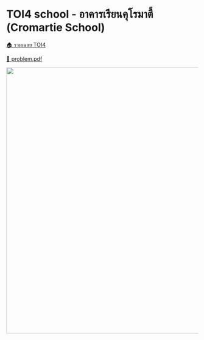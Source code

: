 <!-- @codegen_problem begin -->
# TOI4 school - อาคารเรียนคุโรมาตี้ (Cromartie School)

[🏠 รวมเฉลย TOI4](../)

[💎 problem.pdf](./toi4_school.pdf)

<img width="700" src="https://github.com/krist7599555/toi/assets/19445033/80c80822-7583-4bcd-a705-dae3eacdee85" />
<!-- @codegen_problem end -->
